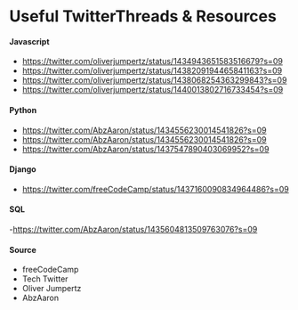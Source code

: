 # Useful TwitterThreads & Resources
#### Javascript 
- https://twitter.com/oliverjumpertz/status/1434943651583516679?s=09
- https://twitter.com/oliverjumpertz/status/1438209194465841163?s=09
- https://twitter.com/oliverjumpertz/status/1438068254363299843?s=09
- https://twitter.com/oliverjumpertz/status/1440013802716733454?s=09


#### Python
- https://twitter.com/AbzAaron/status/1434556230014541826?s=09
- https://twitter.com/AbzAaron/status/1434556230014541826?s=09
- https://twitter.com/AbzAaron/status/1437547890403069952?s=09


#### Django
- https://twitter.com/freeCodeCamp/status/1437160090834964486?s=09


#### SQL
-https://twitter.com/AbzAaron/status/1435604813509763076?s=09



#### Source
- freeCodeCamp
- Tech Twitter
- Oliver Jumpertz
- AbzAaron
